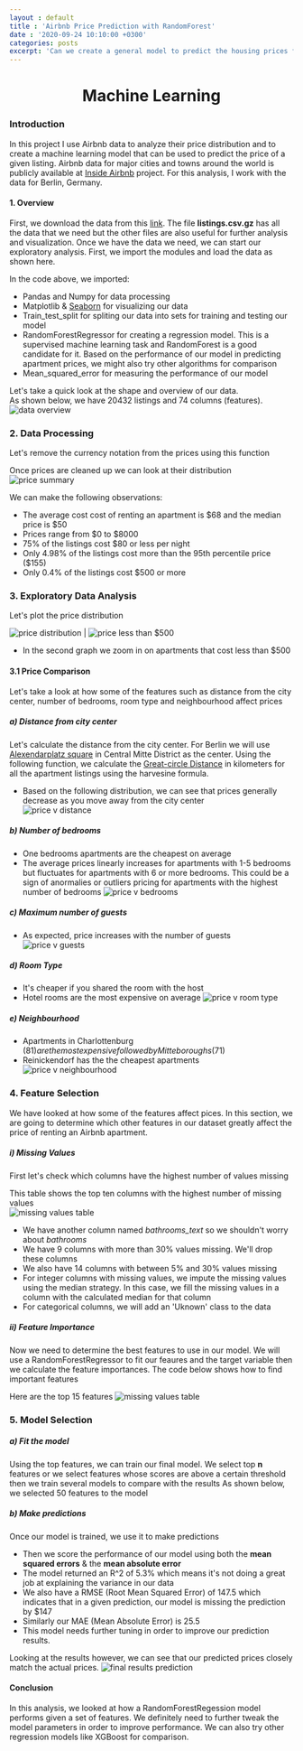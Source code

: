 ```yaml
---
layout : default
title : 'Airbnb Price Prediction with RandomForest'
date : '2020-09-24 10:10:00 +0300'
categories: posts
excerpt: 'Can we create a general model to predict the housing prices for a given city? In this analysis, I look at the prices for listings in Berlin Germany and create a model to predict the results.'
---
```

# <center>Machine Learning</center>
### Introduction
In this project I use Airbnb data to analyze their price distribution and to create a machine learning model that can be used to predict the price of a given listing.
Airbnb data for major cities and towns around the world is publicly available at [Inside Airbnb](http://insideairbnb.com/) project. For this analysis, I work with the data for Berlin, Germany.

#### 1. Overview
First, we download the data from this [link](http://insideairbnb.com/get-the-data.html). The file **listings.csv.gz** has all the data that we need but the other files are also useful for further analysis and visualization.
Once we have the data we need, we can start our exploratory analysis. First, we import the modules and load the data as shown here.
<script src="https://gist.github.com/wkirui/fa6ecf98dd4cb57dacb2676b2b709c21.js"></script>
In the code above, we imported:
- Pandas and Numpy for data processing
- Matplotlib & [Seaborn](https://seaborn.pydata.org/) for visualizing our data
- Train_test_split for spliting our data into sets for training and testing our model
- RandomForestRegressor for creating a regression model. This is a supervised machine learning task and RandomForest is a good candidate for it. Based on the performance of our model in predicting apartment prices, we might also try other algorithms for comparison
- Mean_squared_error for measuring the performance of our model

Let's take a quick look at the shape and overview of our data.<br>
As shown below, we have 20432 listings and 74 columns (features).
![data overview](/assets/img/listings_top_rows.png#center)

### 2. Data Processing
Let's remove the currency notation from the prices using this function
<script src="https://gist.github.com/wkirui/af998d2711e12cf9687244e493d019c5.js"></script>
Once prices are cleaned up we can look at their distribution
![price summary](/assets/img/airbnb_prices_stats.png)

We can make the following observations:
- The average cost cost of renting an apartment is $68 and the median price is $50
- Prices range from $0 to $8000
- 75% of the listings cost $80 or less per night
- Only 4.98% of the listings cost more than the 95th percentile price ($155)
- Only 0.4% of the listings cost $500 or more

### 3. Exploratory Data Analysis
Let's plot the price distribution
<script src="https://gist.github.com/wkirui/e32867aceddf89a61428b6823f3ce5f6.js"></script>
![price distribution](/assets/img/airbnb_price_distribution.png) | ![price less than $500](/assets/img/airbnb_prices_less_than_500.png)

- In the second graph we zoom in on apartments that cost less than $500

#### 3.1 Price Comparison
Let's take a look at how some of the features such as distance from the city center, number of bedrooms, room type and neighbourhood affect prices

##### a) Distance from city center
Let's calculate the distance from the city center. For Berlin we will use [Alexendarplatz square](https://en.wikipedia.org/wiki/Alexanderplatz) in Central Mitte District as the center.
Using the following function, we calculate the [Great-circle Distance](https://en.wikipedia.org/wiki/Great-circle_distance#:~:text=The%20great%2Dcircle%20distance%2C%20orthodromic,line%20through%20the%20sphere's%20interior) in kilometers for all the apartment listings using the harvesine formula.
<script src="https://gist.github.com/wkirui/6b2c68f6392c5cde48b495c17d7ac3bd.js"></script>

- Based on the following distribution, we can see that prices generally decrease as you move away from the city center<br>
![price v distance](/assets/img/price_distance_dist.png)

##### b) Number of bedrooms
- One bedrooms apartments are the cheapest on average
- The average prices linearly increases for apartments with 1-5 bedrooms but fluctuates for apartments with 6 or more bedrooms. This could be a sign of anormalies or outliers pricing for apartments with the highest number of bedrooms
![price v bedrooms](/assets/img/price_bedrooms_dist.png)

##### c) Maximum number of guests
- As expected, price increases with the number of guests
![price v guests](/assets/img/price_guest_dist.png)
##### d) Room Type
- It's cheaper if you shared the room with the host
- Hotel rooms are the most expensive on average
![price v room type](/assets/img/price_room_type_dist.png)

##### e) Neighbourhood
- Apartments in Charlottenburg ($81) are the most expensive followed by Mitte boroughs ($71)
- Reinickendorf has the the cheapest apartments
![price v neighbourhood](/assets/img/price_neighbourhood_dist.png)



### 4. Feature Selection
We have looked at how some of the features affect pices. In this section, we are going to determine which other features in our dataset greatly affect the price of renting an Airbnb apartment.
##### i) Missing Values
First let's check which columns have the highest number of values missing
<script src="https://gist.github.com/wkirui/8b1d62af16ebab2964176e6c67c8723e.js"></script>

This table shows the top ten columns with the highest number of missing values<br>
![missing values table](/assets/img/pct_missing_values.png)
- We have another column named *bathrooms_text* so we shouldn't worry about *bathrooms*
- We have 9 columns with more than 30% values missing. We'll drop these columns
- We also have 14 columns with between 5% and 30% values missing
- For integer columns with missing values, we impute the missing values using the median strategy. In this case, we fill the missing values in a column with the calculated median for that column
- For categorical columns, we will add an 'Uknown' class to the data

##### ii) Feature Importance
Now we need to determine the best features to use in our model. We will use a RandomForestRegressor to fit our feaures and the target variable then we calculate the feature importances. The code below shows how to find important features
<script src="https://gist.github.com/wkirui/f1eebb662469a9eaf6bbd34894582094.js"></script>

Here are the top 15 features
![missing values table](/assets/img/pct_missing_values.png)

### 5. Model Selection
##### a) Fit the model
Using the top features, we can train our final model. We select top **n** features or we select features whose scores are above a certain threshold then we train several models to compare with the results
As shown below, we selected 50 features to the model
<script src="https://gist.github.com/wkirui/e1fbfebdfc82c2dcbfd421bee5eea0ad.js"></script>

##### b) Make predictions
Once our model is trained, we use it to make predictions
<script src="https://gist.github.com/wkirui/4a2b40e9ae8312aeb8b8285bf7bb708a.js"></script>

- Then we score the performance of our model using both the **mean squared errors** & the **mean absolute error**
- The model returned an R^2 of 5.3% which means it's not doing a great job at explaining the variance in our data
- We also have a RMSE (Root Mean Squared Error) of 147.5 which indicates that in a given prediction, our model is missing the prediction by $147
- Similarly our MAE (Mean Absolute Error) is 25.5
- This model needs further tuning in order to improve our prediction results.

Looking at the results however, we can see that our predicted prices closely match the actual prices. 
![final results prediction](/assets/img/actual_v_predicted_prices.png)

#### Conclusion
In this analysis, we looked at how a RandomForestRegession model performs given a set of features. We definitely need to further tweak the model parameters in order to improve performance. We can also try other regression models like XGBoost for comparison.